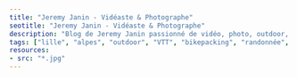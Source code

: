 ```yaml
---
title: "Jeremy Janin - Vidéaste & Photographe"
seotitle: "Jeremy Janin - Vidéaste & Photographe"
description: "Blog de Jeremy Janin passionné de vidéo, photo, outdoor, adventures, VTT, bivouac et d'aventure."
tags: ["lille", "alpes", "outdoor", "VTT", "bikepacking", "randonnée", "bivouac", "voyage", "bretagne", "surf", "slow life", "captain yvon", "photographie", "argentique", "super 8", "vidéo", "filmmaker", "sport", "bikepacking", "workflow", "Apple", "montage", "documentaire", "réalisateur", "djisupertramp", "montagne", "ocean", "mer", "manche", "velo"]
resources:
- src: "*.jpg"
---
```

